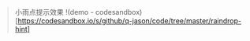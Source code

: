 > 小雨点提示效果
> !(demo - codesandbox)[https://codesandbox.io/s/github/q-jason/code/tree/master/raindrop-hint]